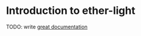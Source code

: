 # Introduction to ether-light

TODO: write [great documentation](http://jacobian.org/writing/what-to-write/)

